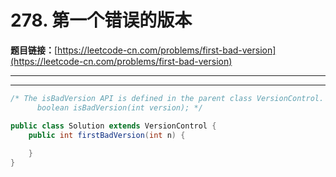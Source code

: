 # 278. 第一个错误的版本

**题目链接：**[https://leetcode-cn.com/problems/first-bad-version](https://leetcode-cn.com/problems/first-bad-version)

---

<Cards card="leetcode_278_first-bad-version"></Cards>

---

```java
/* The isBadVersion API is defined in the parent class VersionControl.
      boolean isBadVersion(int version); */

public class Solution extends VersionControl {
    public int firstBadVersion(int n) {
        
    }
}
```